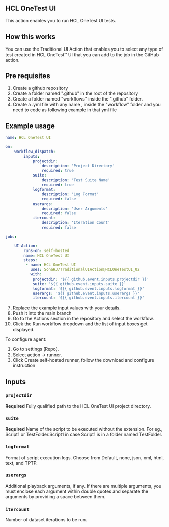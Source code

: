 ## HCL OneTest UI

This action enables you to run HCL OneTest UI tests.

## How this works
You can use the Traditional UI Action that enables you to select any type of test created in HCL OneTest™ UI that you can add to the job in the GitHub action.

## Pre requisites

1. Create a github repository
2. Create a folder named ".github" in the root of the repository
3. Create a folder named "workflows" inside the ".github" folder.
5. Create a .yml file with any name , inside the "workflow" folder and you need to code as following example in that yml file
## Example usage

```yaml
name: HCL OneTest UI

on:
    workflow_dispatch:
        inputs:
            projectdir:
                description: 'Project Directory'
                required: true
            suite:
                description: 'Test Suite Name'
                required: true
            logformat:
                description: 'Log Format'
                required: false
            userargs:
                description: 'User Arguments'
                required: false
            itercount:
                description: 'Iteration Count'
                required: false

jobs:

    UI-Action:
        runs-on: self-hosted
        name: HCL OneTest UI
        steps:
         - name: HCL OneTest UI
           uses: SonaHJ/TraditionalUIAction@HCLOneTestUI_02
           with:
            projectdir: '${{ github.event.inputs.projectdir }}'
            suite: '${{ github.event.inputs.suite }}'
            logformat: '${{ github.event.inputs.logformat }}'
            userargs: '${{ github.event.inputs.userargs }}'
            itercount: '${{ github.event.inputs.itercount }}'

```
7. Replace the example input values with your details.
8. Push it into the main branch
9. Go to the Actions section in the repository and select the workflow.
10. Click the Run workflow dropdown and the list of input boxes get displayed.

To configure agent:
1. Go to settings (Repo).
2. Select action -> runner.
3. Click Create self-hosted runner, follow the download and configure instruction

## Inputs

### `projectdir`

**Required** Fully qualified path to the HCL OneTest UI project directory.

### `suite`

**Required** Name of the script to be executed without the extension. For eg., Script1 or TestFolder.Script1 in case Script1 is in a folder named TestFolder.

### `logformat`

Format of script execution logs. Choose from Default, none, json, xml, html, text, and TPTP.

### `userargs`

Additional playback arguments, if any. If there are multiple arguments, you must enclose each argument within double quotes and separate the arguments by providing a space between them.

### `itercount`
Number of dataset iterations to be run.
